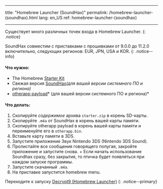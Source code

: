* * *

title: "Homebrew Launcher (SoundHax)" permalink: /homebrew-launcher-(soundhax).html lang: en_US ref: homebrew-launcher-(soundhax)

* * *

Существует много различных точек входа в Homebrew Launcher. {: .notice}

SoundHax совместим с приставками с прошивками от 9.0.0 до 11.2.0 включительно, следующих регионов: EUR, JPN, USA и KOR. {: .notice--info}

#### Что нужно:

+ The Homebrew [Starter Kit](http://smealum.github.io/ninjhax2/starter.zip)
+ Свежая версия [SoundHax](http://soundhax.com/)*(для вашей версии системного ПО и региона)*
+ [otherapp payload](https://smealum.github.io/3ds/#otherapp)* (для вашей версии системного ПО и региона)*

#### Что делать:

  1. Скопируйте *содержимое* архива `starter.zip` в корень SD-карты.
  2. Скопируйте `.m4a` от SoundHax в корень вашей карты памяти.
  3. Скопируйте otherapp payload в корень вашей карты памяти и переименуйте его в `otherapp.bin`.
  4. Вставьте карту памяти в 3DS.
  5. Запустите приложение Звук Nintendo 3DS (Nintendo 3DS Sound).
  6. Пролистайте все сообщения говорящего попугая, закройте приложение и запустите снова. 
    + Если начать использование Soundhax сразу, без закрытия, то птичка будет появляться при каждом запуске программы.
  7. Запустите скачанный `.m4a`.
  8. На приставке запустится homebrew menu.

Переходите к запуску [Decrypt9 (Homebrew Launcher)](decrypt9-(homebrew-launcher)) {: .notice--primary}